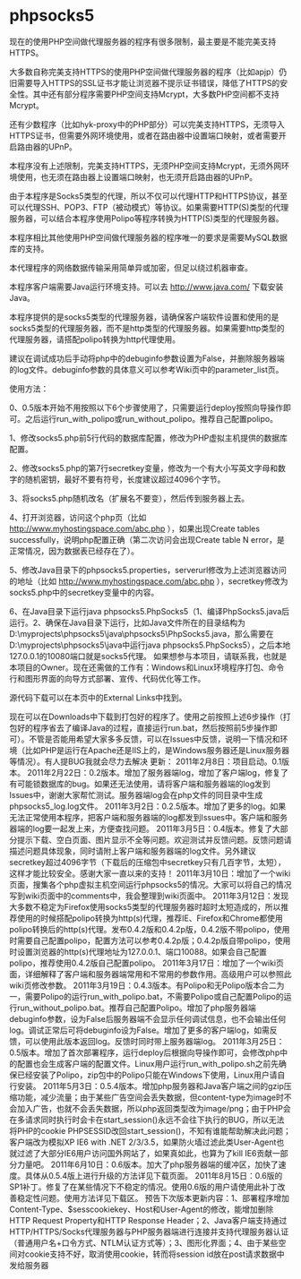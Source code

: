 # phpsocks5
现在的使用PHP空间做代理服务器的程序有很多限制，最主要是不能完美支持HTTPS。

大多数自称完美支持HTTPS的使用PHP空间做代理服务器的程序（比如apjp）仍旧需要导入HTTPS的SSL证书才能让浏览器不提示证书错误，降低了HTTPS的安全性。其中还有部分程序需要PHP空间支持Mcrypt，大多数PHP空间都不支持Mcrypt。

还有少数程序（比如hyk-proxy中的PHP部分）可以完美支持HTTPS，无须导入HTTPS证书，但需要外网环境使用，或者在路由器中设置端口映射，或者需要开启路由器的UPnP。

本程序没有上述限制，完美支持HTTPS，无须PHP空间支持Mcrypt，无须外网环境使用，也无须在路由器上设置端口映射，也无须开启路由器的UPnP。

由于本程序是Socks5类型的代理，所以不仅可以代理HTTP和HTTPS协议，甚至可以代理SSH、POP3、FTP（被动模式）等协议。如果需要HTTP(S)类型的代理服务器，可以结合本程序使用Polipo等程序转换为HTTP(S)类型的代理服务器。

本程序相比其他使用PHP空间做代理服务器的程序唯一的要求是需要MySQL数据库的支持。

本代理程序的网络数据传输采用简单异或加密，但足以绕过机器审查。

本程序客户端需要Java运行环境支持。可以去 http://www.java.com/ 下载安装Java。

本程序提供的是socks5类型的代理服务器，请确保客户端软件设置和使用的是socks5类型的代理服务器，而不是http类型的代理服务器。如果需要http类型的代理服务器，请搭配polipo转换为http代理使用。

建议在调试成功后手动将php中的debuginfo参数设置为False，并删除服务器端的log文件。debuginfo参数的具体意义可以参考Wiki页中的parameter_list页。

使用方法：

0、0.5版本开始不用按照以下6个步骤使用了，只需要运行deploy按照向导操作即可。之后运行run_with_polipo或run_without_polipo。推荐自己配置polipo。

1、修改socks5.php前5行代码的数据库配置，修改为PHP虚拟主机提供的数据库配置。

2、修改socks5.php的第7行secretkey变量，修改为一个有大小写英文字母和数字的随机密钥，最好不要有符号，长度建议超过4096个字节。

3、将socks5.php随机改名（扩展名不要变），然后传到服务器上去。

4、打开浏览器，访问这个php页（比如 http://www.myhostingspace.com/abc.php ），如果出现Create tables successfully，说明php配置正确（第二次访问会出现Create table N error，是正常情况，因为数据表已经存在了）。

5、修改Java目录下的phpsocks5.properties，serverurl修改为上述浏览器访问的地址（比如 http://www.myhostingspace.com/abc.php ），secretkey修改为socks5.php中的secretkey变量中的内容。

6、在Java目录下运行java phpsocks5.PhpSocks5（1、编译PhpSocks5.java后运行。2、确保在Java目录下运行，比如Java文件所在的目录结构为D:\myprojects\phpsocks5\java\phpsocks5\PhpSocks5.java，那么需要在D:\myprojects\phpsocks5\java中运行java phpsocks5.PhpSocks5），之后本地127.0.0.1的10080端口就是socks5代理。
如果想参与本项目，请联系我，也就是本项目的Owner。现在还需做的工作有：Windows和Linux环境程序打包、命令行和图形界面的向导方式部署、宣传、代码优化等工作。

源代码下载可以在本页中的External Links中找到。

现在可以在Downloads中下载到打包好的程序了。使用之前按照上述6步操作（打包好的程序省去了编译Java的过程，直接运行run.bat，然后按照前5步操作即可）。不管是否能用希望大家多多反馈，可以在Issues中反馈，说明一下情况和环境（比如PHP是运行在Apache还是IIS上的，是Windows服务器还是Linux服务器等情况）。有人提BUG我就会尽力去解决
更新：
2011年2月8日：项目启动。0.1版本。
2011年2月22日：0.2版本。增加了服务器端log，增加了客户端log，修复了有可能锁数据库的bug。如果还无法使用，请将客户端和服务器端的log发到Issues中，谢谢大家帮忙测试。服务器端log会在php文件的同目录中生成phpsocks5_log.log文件。
2011年3月2日：0.2.5版本。增加了更多的log。如果无法正常使用本程序，把客户端和服务器端的log都发到Issues中。客户端和服务器端的log要一起发上来，方便查找问题。
2011年3月5日：0.4版本。修复了大部分提示下载、空白页面、图片显示不全等问题。欢迎测试并反馈问题。反馈问题请描述问题具体现象，同时请附上客户端和服务器端的log文件。另外建议secretkey超过4096字节（下载后的压缩包中secretkey只有几百字节，太短），这样才能比较安全。感谢大家一直以来的支持！
2011年3月10日：增加了一个wiki页面，搜集各个php虚拟主机空间运行phpsocks5的情况。大家可以将自己的情况写到wiki页面中的comments中，我会整理到wiki页面中。
2011年3月12日：发现大多数不稳定为Firefox使用socks5类型的代理服务器时超时太短造成的，所以推荐使用的时候搭配polipo转换为http(s)代理，推荐IE、Firefox和Chrome都使用polipo转换后的http(s)代理。发布0.4.2版和0.4.2p版，0.4.2版不带polipo，使用时需要自己配置polipo，配置方法可以参考0.4.2p版；0.4.2p版自带polipo，使用时设置浏览器的http(s)代理地址为127.0.0.1、端口10088。如果会自己配置polipo，推荐使用0.4.2版自己配置polipo。
2011年3月17日：增加了一个wiki页面，详细解释了客户端和服务器端常用和不常用的参数作用。高级用户可以参照此wiki页修改参数。
2011年3月19日：0.4.3版本。有Polipo和无Polipo版本合二为一，需要Polipo的运行run_with_polipo.bat，不需要Polipo或自己配置Polipo的运行run_without_polipo.bat。推荐自己配置Polipo。增加了php服务器端debuginfo参数，设为False后服务器端不会显示任何调试信息，也不会输出任何log。调试正常后可将debuginfo设为False。增加了更多的客户端log，如需反馈，可以使用此版本返回log。反馈时同时带上服务器端log。
2011年3月25日：0.5版本。增加了首次部署程序，运行deploy后根据向导操作即可，会修改php中的配置也会生成客户端的配置文件。Linux用户运行run_with_polipo.sh之前先确保已经安装了Polipo，zip包中的Polipo只能在Windows下使用，Linux用户请自行安装。
2011年5月3日：0.5.4版本。增加php服务器和Java客户端之间的gzip压缩功能，减少流量；由于某些广告空间会丢失数据，但content-type为image时不会加入广告，也就不会丢失数据，所以php返回类型改为image/png；由于PHP会在多请求同时执行时会卡在start_session()永远不会往下执行的BUG，所以无法将PHP的cookie PHPSESSID改回start_session()，不知有谁能帮助解决此问题；客户端改为模拟XP IE6 with .NET 2/3/3.5，如果防火墙过滤此类User-Agent也就过滤了大部分IE6用户访问国外网站了，如果真如此，也算为了kill IE6贡献一部分力量吧。
2011年6月10日：0.6版本。加大了php服务器端的缓冲区，加快了速度。具体从0.5.4版上进行升级的方法详见下载页面。
2011年8月15日：0.6版的SP1补丁。修复了在某些情况下不稳定的情况。使用0.6版的用户请使用此补丁改善稳定性问题。使用方法详见下载区。
预告下次版本更新内容：1、部署程序增加Content-Type、$sesscookiekey、Host和User-Agent的修改，能增加删除HTTP Request Property和HTTP Response Header；2、Java客户端支持通过HTTP/HTTPS/Socks代理服务器与PHP服务器端进行连接并支持代理服务器认证（普通用户名+口令方式、NTLM认证方式等）；3、图形化界面；4、由于某些空间对cookie支持不好，取消使用cookie，转而将session id放在post请求数据中发给服务器
